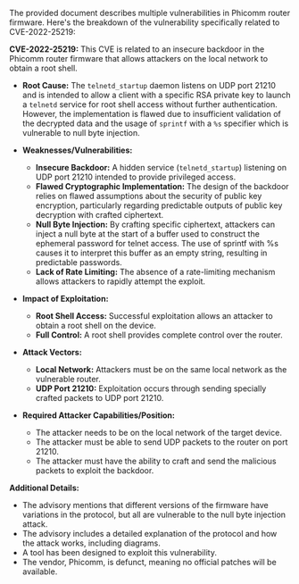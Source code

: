 The provided document describes multiple vulnerabilities in Phicomm router firmware.  Here's the breakdown of the vulnerability specifically related to CVE-2022-25219:

**CVE-2022-25219:** This CVE is related to an insecure backdoor in the Phicomm router firmware that allows attackers on the local network to obtain a root shell.

*   **Root Cause:** The `telnetd_startup` daemon listens on UDP port 21210 and is intended to allow a client with a specific RSA private key to launch a `telnetd` service for root shell access without further authentication. However, the implementation is flawed due to insufficient validation of the decrypted data and the usage of `sprintf` with a `%s` specifier which is vulnerable to null byte injection.

*  **Weaknesses/Vulnerabilities:**
    *   **Insecure Backdoor:** A hidden service (`telnetd_startup`) listening on UDP port 21210 intended to provide privileged access.
    *   **Flawed Cryptographic Implementation:** The design of the backdoor relies on flawed assumptions about the security of public key encryption, particularly regarding predictable outputs of public key decryption with crafted ciphertext.
    *   **Null Byte Injection:** By crafting specific ciphertext, attackers can inject a null byte at the start of a buffer used to construct the ephemeral password for telnet access. The use of sprintf with %s causes it to interpret this buffer as an empty string, resulting in predictable passwords.
    *   **Lack of Rate Limiting:** The absence of a rate-limiting mechanism allows attackers to rapidly attempt the exploit.

*   **Impact of Exploitation:**
    *   **Root Shell Access:** Successful exploitation allows an attacker to obtain a root shell on the device.
    *   **Full Control:**  A root shell provides complete control over the router.

*   **Attack Vectors:**
    *   **Local Network:** Attackers must be on the same local network as the vulnerable router.
    *   **UDP Port 21210:** Exploitation occurs through sending specially crafted packets to UDP port 21210.

*   **Required Attacker Capabilities/Position:**
    *   The attacker needs to be on the local network of the target device.
    *   The attacker must be able to send UDP packets to the router on port 21210.
    *   The attacker must have the ability to craft and send the malicious packets to exploit the backdoor.

**Additional Details:**

*   The advisory mentions that different versions of the firmware have variations in the protocol, but all are vulnerable to the null byte injection attack.
*   The advisory includes a detailed explanation of the protocol and how the attack works, including diagrams.
*   A tool has been designed to exploit this vulnerability.
*   The vendor, Phicomm, is defunct, meaning no official patches will be available.
